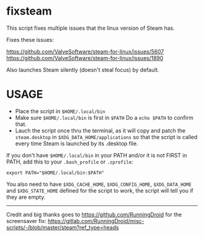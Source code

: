 # fixsteam
This script fixes multiple issues that the linux version of Steam has.

Fixes these issues: 

https://github.com/ValveSoftware/steam-for-linux/issues/5607
https://github.com/ValveSoftware/steam-for-linux/issues/1890

Also launches Steam silently (doesn't steal focus) by default. 

# USAGE

* Place the script in `$HOME/.local/bin`
* Make sure `$HOME/.local/bin` is first in `$PATH` Do a `echo $PATH` to confirm that. 
* Lauch the script once thru the terminal, as it will copy and patch the `steam.desktop` in `$XDG_DATA_HOME/applications` so that the script is called every time Steam is launched by its .desktop file.

If you don't have `$HOME/.local/bin` in your PATH and/or it is not FIRST in PATH, add this to your `.bash_profile` or `.zprofile`:

```
export PATH="$HOME/.local/bin:$PATH"
```

You also need to have `$XDG_CACHE_HOME`, `$XDG_CONFIG_HOME`, `$XDG_DATA_HOME` and `$XDG_STATE_HOME` defined for the script to work, the script will tell you if they are empty. 

----------------------------------------------------

Credit and big thanks goes to https://github.com/RunningDroid for the screensaver fix: 
https://gitlab.com/RunningDroid/misc-scripts/-/blob/master/steam?ref_type=heads





   


